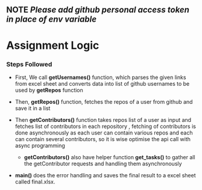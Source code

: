 ## NOTE *Please add github personal access token in place of env variable*

# Assignment Logic


### Steps Followed ###

* First, We call **getUsernames()** function, which parses the given links from excel sheet and converts
data into list of github usernames to be used by **getRepos**  function
      
      
* Then, **getRepos()** function, fetches the repos of a user from github and save it in a list

* Then **getContributors()** function takes repos list of a user as input and fetches list of contributors in each
repository , fetching of contributors is done asynchronously as each user can contain various repos and each can
contain several contributors, so it is wise optimise the api call with async programming
  
    * **getContributors()** also have helper function **get_tasks()** to gather all the getContributor requests and handling
        them asynchronously

* **main()**  does the error handling and saves the final result to a excel sheet called final.xlsx.
  



